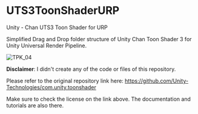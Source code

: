 # UTS3ToonShaderURP
 Unity - Chan UTS3 Toon Shader for URP
 
 Simplified Drag and Drop folder structure of Unity Chan Toon Shader 3 for Unity Universal Render Pipeline.
 
 ![TPK_04](https://user-images.githubusercontent.com/36989188/153763133-aae83a2a-517d-40f8-94e5-79bfc3374a03.png)
 
 **Disclaimer**: I didn't create any of the code or files of this repository.
 
 Please refer to the original repository link here: https://github.com/Unity-Technologies/com.unity.toonshader
 
 Make sure to check the license on the link above. The documentation and tutorials are also there.
